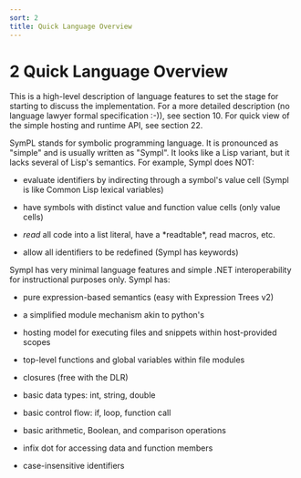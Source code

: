 ```yaml
---
sort: 2
title: Quick Language Overview
---
```


# 2 Quick Language Overview

This is a high-level description of language features to set the stage for starting to discuss the implementation. For a more detailed description (no language lawyer formal specification :-)), see section 10. For quick view of the simple hosting and runtime API, see section 22.

SymPL stands for symbolic programming language. It is pronounced as "simple" and is usually written as "Sympl". It looks like a Lisp variant, but it lacks several of Lisp's semantics. For example, Sympl does NOT:

- evaluate identifiers by indirecting through a symbol's value cell (Sympl is like Common Lisp lexical variables)

- have symbols with distinct value and function value cells (only value cells)

- *read* all code into a list literal, have a \*readtable\*, read macros, etc.

- allow all identifiers to be redefined (Sympl has keywords)

Sympl has very minimal language features and simple .NET interoperability for instructional purposes only. Sympl has:

- pure expression-based semantics (easy with Expression Trees v2)

- a simplified module mechanism akin to python's

- hosting model for executing files and snippets within host-provided scopes

- top-level functions and global variables within file modules

- closures (free with the DLR)

- basic data types: int, string, double

- basic control flow: if, loop, function call

- basic arithmetic, Boolean, and comparison operations

- infix dot for accessing data and function members

- case-insensitive identifiers
